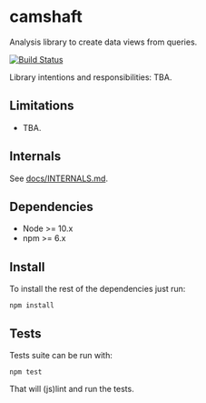 # camshaft

Analysis library to create data views from queries.

[![Build Status](https://travis-ci.org/CartoDB/camshaft.png?branch=master)](https://travis-ci.org/CartoDB/camshaft)

Library intentions and responsibilities: TBA.

## Limitations

 - TBA.

## Internals

See [docs/INTERNALS.md](docs/INTERNALS.md).

## Dependencies

 * Node >= 10.x
 * npm >= 6.x

## Install

To install the rest of the dependencies just run:

```
npm install
```

## Tests

Tests suite can be run with:

```
npm test
```

That will (js)lint and run the tests.
